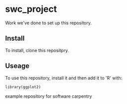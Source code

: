# swc_project

Work we've done to set up this repository.

## Install

To install, clone this repositpry.

## Useage

To use this repository, install it and then add it to 'R' with:

```{r}
library(ggplot2)
```
example repository for software carpentry 
